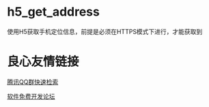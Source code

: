 # h5_get_address
使用H5获取手机定位信息，前提是必须在HTTPS模式下进行，才能获取到


 # 良心友情链接

[腾讯QQ群快速检索](http://u.720life.cn/s/8cf73f7c)

[软件免费开发论坛](http://u.720life.cn/s/bbb01dc0)